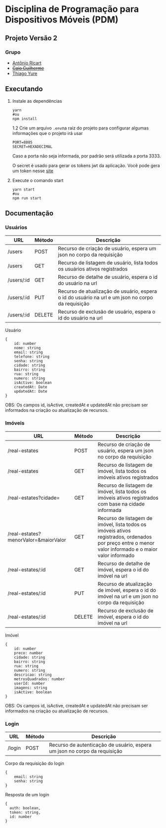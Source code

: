 # Disciplina de Programação para Dispositivos Móveis (PDM)
## Projeto Versão 2

### Grupo
 - [Antônio Ricart](https://github.com/ARJOM)
 - ~~[Caio Guilherme](https://github.com/caioguilherme10)~~
 - [Thiago Yure](https://github.com/ThiagoYure)


  ## Executando

 1. Instale as dependências
    ```
    yarn
    #ou
    npm install
    ```
    1.2 Crie um arquivo `.env`na raiz do projeto para configurar algumas informações que o projeto irá usar
    ```
    PORT=8085
    SECRET=HEXADECIMAL
    ```
    Caso a porta não seja informada, por padrão será utilizada a porta 3333.

    O secret é usado para gerar os tokens jwt da aplicação. Você pode gera um token nesse [site](https://www.browserling.com/tools/random-hex)

2. Execute o comando start
    ```
    yarn start
    #ou
    npm run start
    ```

## Documentação

### Usuários

 URL | Método | Descrição 
------|------------|-----
/users | POST | Recurso de criação de usuário, espera um json no corpo da requisição
/users | GET | Recurso de listagem de usuário, lista todos os usuários ativos registrados
/users/:id | GET | Recurso de detalhe de usuário, espera o id do usuário na url
/users/:id | PUT | Recurso de atualização de usuário, espera o id do usuário na url e um json no corpo da requisição
/users/:id | DELETE | Recurso de exclusão de usuário, espera o id do usuário na url

Usuário
```
{
    id: number
    nome: string
    email: string
    telefone: string
    senha: string
    cidade: string
    bairro: string
    rua: string
    numero: string
    isActive: boolean
    createdAt: Date
    updatedAt: Date
}
```
OBS: Os campos id, isActive, createdAt e updatedAt não precisam ser informados na criação ou atualização de recursos.

### Imóveis

 URL | Método | Descrição 
------|------------|-----
/real-estates | POST | Recurso de criação de usuário, espera um json no corpo da requisição
/real-estates | GET | Recurso de listagem de imóvel, lista todos os imóveis ativos registrados
/real-estates?cidade= | GET | Recurso de listagem de imóvel, lista todos os imóveis ativos registrados com base na cidade informada
/real-estates?menorValor=&maiorValor | GET | Recurso de listagem de imóvel, lista todos os imóveis ativos registrados, ordenados por preço entre o menor valor informado e o maior valor informado
/real-estates/:id | GET | Recurso de detalhe de imóvel, espera o id do imóvel na url
/real-estates/:id | PUT | Recurso de atualização de imóvel, espera o id do imóvel na url e um json no corpo da requisição
/real-estates/:id | DELETE | Recurso de exclusão de imóvel, espera o id do imóvel na url

Imóvel
```
{
    id: number
    preco: number
    cidade: string
    bairro: string
    rua: string
    numero: string
    descricao: string
    metrosQuadrados: number
    userId: number
    imagens: string
    isActive: boolean
}
```
OBS: Os campos id, isActive, createdAt e updatedAt não precisam ser informados na criação ou atualização de recursos.

### Login
URL | Método | Descrição 
------|------------|-----
/login | POST | Recurso de autenticação de usuário, espera um json no corpo da requisição

Corpo da requisição do login
```
{
	email: string
	senha: string
}
```

Resposta de um login
```
{
  auth: boolean,
  token: string,
  id: number
}
```